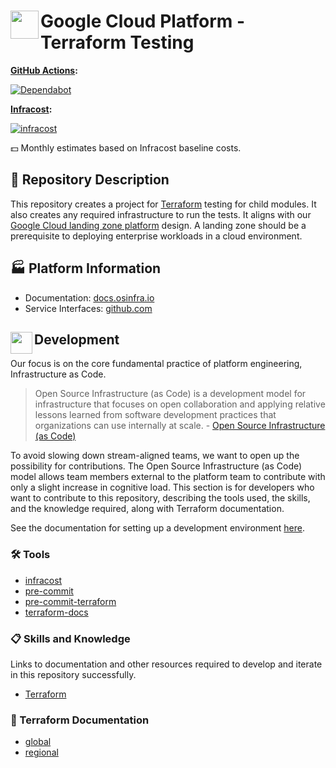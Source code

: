 # <img align="left" width="45" height="45" src="https://github.com/osinfra-io/google-cloud-terraform-testing/assets/1610100/7c683778-3256-45f1-b523-5fa35f3c59cc"> Google Cloud Platform - Terraform Testing

**[GitHub Actions](https://github.com/osinfra-io/google-cloud-terraform-testing/actions):**

[![Dependabot](https://github.com/osinfra-io/google-cloud-terraform-testing/actions/workflows/dependabot.yml/badge.svg)](https://github.com/osinfra-io/google-cloud-terraform-testing/actions/workflows/dependabot.yml)

**[Infracost](https://www.infracost.io):**

[![infracost](https://img.shields.io/endpoint?url=https://dashboard.api.infracost.io/shields/json/cbeecfe3-576f-4553-984c-e451a575ee47/repos/9c3ee651-0722-41fc-8486-1a44637bd381/branch/af4debc9-dbda-4648-97ba-42a664cd3856)](https://dashboard.infracost.io/org/osinfra-io/repos/9c3ee651-0722-41fc-8486-1a44637bd381?tab=settings)

💵 Monthly estimates based on Infracost baseline costs.

## 📄 Repository Description

This repository creates a project for [Terraform](https://www.terraform.io) testing for child modules. It also creates any required infrastructure to run the tests. It aligns with our [Google Cloud landing zone platform](https://docs.osinfra.io/product-guides/google-cloud-platform/landing-zone) design. A landing zone should be a prerequisite to deploying enterprise workloads in a cloud environment.

## 🏭 Platform Information

- Documentation: [docs.osinfra.io](https://docs.osinfra.io/product-guides/google-cloud-platform/landing-zone/google-cloud-terraform-testing)
- Service Interfaces: [github.com](https://github.com/osinfra-io/google-cloud-terraform-testing/issues/new/choose)

## <img align="left" width="35" height="35" src="https://github.com/osinfra-io/github-organization-management/assets/1610100/39d6ae3b-ccc2-42db-92f1-276a5bc54e65"> Development

Our focus is on the core fundamental practice of platform engineering, Infrastructure as Code.

>Open Source Infrastructure (as Code) is a development model for infrastructure that focuses on open collaboration and applying relative lessons learned from software development practices that organizations can use internally at scale. - [Open Source Infrastructure (as Code)](https://www.osinfra.io)

To avoid slowing down stream-aligned teams, we want to open up the possibility for contributions. The Open Source Infrastructure (as Code) model allows team members external to the platform team to contribute with only a slight increase in cognitive load. This section is for developers who want to contribute to this repository, describing the tools used, the skills, and the knowledge required, along with Terraform documentation.

See the documentation for setting up a development environment [here](https://docs.osinfra.io/fundamentals/development-setup).

### 🛠️ Tools

- [infracost](https://github.com/infracost/infracost)
- [pre-commit](https://github.com/pre-commit/pre-commit)
- [pre-commit-terraform](https://github.com/antonbabenko/pre-commit-terraform)
- [terraform-docs](https://github.com/terraform-docs/terraform-docs)

### 📋 Skills and Knowledge

Links to documentation and other resources required to develop and iterate in this repository successfully.

- [Terraform](https://www.terraform.io/docs/index.html)

### 📓 Terraform Documentation

- [global](global/README.md)
- [regional](regional/README.md)
